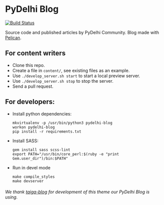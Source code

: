 # PyDelhi Blog

[![Build Status](https://travis-ci.org/pydelhi/blog.svg?branch=master)](https://travis-ci.org/pydelhi/blog)

Source code and published articles by PyDelhi Community. Blog made with [Pelican](https://github.com/getpelican/pelican).


## For content writers

- Clone this repo.
- Create a file in `content/`, see existing files as an example.
- Use `./develop_server.sh start` to start a local preview server.
- Use `./develop_server.sh stop` to stop the server.
- Send a pull request.


## For developers:

- Install python dependencies:
  ```
  mkvirtualenv -p /usr/bin/python3 pydelhi-blog
  workon pydelhi-blog
  pip install -r requirements.txt
  ```

- Install SASS:
  ```
  gem install sass scss-lint
  export PATH="/usr/bin/core_perl:$(ruby -e "print Gem.user_dir")/bin:$PATH"
  ```

- Run in devel mode
  ```
  make compile_styles
  make devserver
  ```

###### We thank [taiga-blog](https://github.com/taigaio/taiga-blog) for development of this theme our PyDelhi Blog is using.
